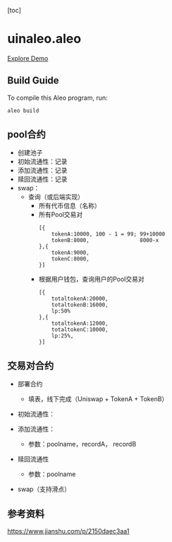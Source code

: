 [toc]
# uinaleo.aleo

[Explore Demo](https://sweet-cloud-8731.on.fleek.co/)

## Build Guide

To compile this Aleo program, run:
```bash
aleo build
```

## pool合约

- 创建池子
- 初始流通性：记录
- 添加流通性：记录
- 赎回流通性：记录
- swap：
    - 查询（或后端实现）
        - 所有代币信息（名称）
        - 所有Pool交易对
            ```shell
            [{
                tokenA:10000, 100 - 1 = 99; 99+10000
                tokenB:8000,  				8000-x	
            },{
                tokenA:9000, 
                tokenC:8000,  				
            }]
          ```
        - 根据用户钱包，查询用户的Pool交易对
            ```shell
            [{
                totaltokenA:20000, 
                totaltokenB:16000, 
                lp:50%
            },{
                totaltokenA:12000, 
                totaltokenC:10000,  
                lp:25%,				
            }]
            ```

## 交易对合约

- 部署合约
    - 填表，线下完成（Uniswap + TokenA + TokenB）
- 初始流通性：

- 添加流通性：
    - 参数：poolname，recordA， recordB
- 赎回流通性
    - 参数：poolname
- swap（支持滑点）

## 参考资料

https://www.jianshu.com/p/2150daec3aa1

